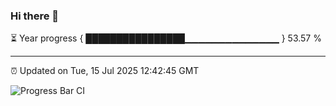 ### Hi there 👋

⏳ Year progress { ████████████████▁▁▁▁▁▁▁▁▁▁▁▁▁▁ } 53.57 %

---

⏰ Updated on Tue, 15 Jul 2025 12:42:45 GMT

![Progress Bar CI](https://github.com/liununu/liununu/workflows/Progress%20Bar%20CI/badge.svg)
